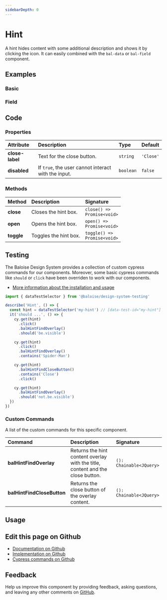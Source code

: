 ```yaml
---
sidebarDepth: 0
---
```


# Hint


<!-- START: human documentation top -->

A hint hides content with some additional description and shows it by clicking the icon.
It can easily combined with the `bal-data` or `bal-field` component.

<!-- END: human documentation top -->

<ClientOnly><docs-component-tabs></docs-component-tabs></ClientOnly>


## Examples

### Basic

<ClientOnly><docs-demo-bal-hint-56></docs-demo-bal-hint-56></ClientOnly>


### Field

<ClientOnly><docs-demo-bal-hint-57></docs-demo-bal-hint-57></ClientOnly>



## Code



### Properties


| Attribute       | Description                                         | Type                 | Default              |
| :-------------- | :-------------------------------------------------- | :------------------- | :------------------- |
| **close-label** | Text for the close button.                          | <code>string</code>  | <code>'Close'</code> |
| **disabled**    | If `true`, the user cannot interact with the input. | <code>boolean</code> | <code>false</code>   |

### Methods


| Method     | Description           | Signature                                          |
| :--------- | :-------------------- | :------------------------------------------------- |
| **close**  | Closes the hint box.  | <code>close() =&#62; Promise&#60;void&#62;</code>  |
| **open**   | Opens the hint box.   | <code>open() =&#62; Promise&#60;void&#62;</code>   |
| **toggle** | Toggles the hint box. | <code>toggle() =&#62; Promise&#60;void&#62;</code> |

## Testing

The Baloise Design System provides a collection of custom cypress commands for our components. Moreover, some basic cypress commands like `should` or `click` have been overriden to work with our components.

- [More information about the installation and usage](/components/tooling/testing.html)

<!-- START: human documentation testing -->

```typescript
import { dataTestSelector } from '@baloise/design-system-testing'

describe('Hint', () => {
  const hint = dataTestSelector('my-hint') // [data-test-id="my-hint"]
  it('should ...', () => {
    cy.get(hint)
      .click()
      .balHintFindOverlay()
      .should('be.visible')

    cy.get(hint)
      .click()
      .balHintFindOverlay()
      .contains('Spider-Man')

    cy.get(hint)
      .balHintFindCloseButton()
      .contains('Close')
      .click()

    cy.get(hint)
      .balHintFindOverlay()
      .should('not.be.visible')
  })
})
```

<!-- END: human documentation testing -->

### Custom Commands

A list of the custom commands for this specific component.

| Command                    | Description                                                                    | Signature                                  |
| :------------------------- | :----------------------------------------------------------------------------- | :----------------------------------------- |
| **balHintFindOverlay**     | Returns the hint content overlay with the title, content and the close button. | <code>(): Chainable&#60;JQuery&#62;</code> |
| **balHintFindCloseButton** | Returns the close button of the overlay content.                               | <code>(): Chainable&#60;JQuery&#62;</code> |

## Usage

<!-- START: human documentation usage -->

<!-- END: human documentation usage -->



## Edit this page on Github

* [Documentation on Github](https://github.com/baloise/design-system/blob/master/docs/src/components/components/bal-hint.md)
* [Implementation on Github](https://github.com/baloise/design-system/blob/master/packages/components/src/components/bal-hint)
* [Cypress commands on Github](https://github.com/baloise/design-system/blob/master/packages/testing/src/commands)

## Feedback

Help us improve this component by providing feedback, asking questions, and leaving any other comments on [GitHub](https://github.com/baloise/design-system/issues/new).

